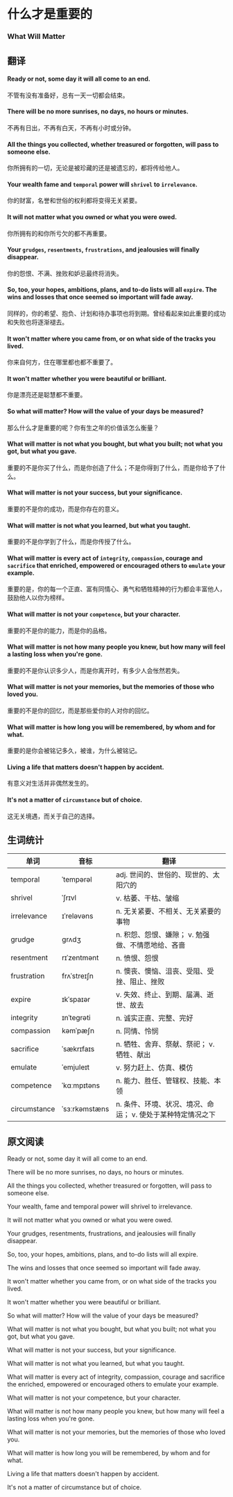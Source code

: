 # 什么才是重要的
### What Will Matter

## 翻译
#### Ready or not, some day it will all come to an end.
不管有没有准备好，总有一天一切都会结束。
#### There will be no more sunrises, no days, no hours or minutes.
不再有日出，不再有白天，不再有小时或分钟。
#### All the things you collected, whether treasured or forgotten, will pass to someone else.
你所拥有的一切，无论是被珍藏的还是被遗忘的，都将传给他人。
#### Your wealth fame and `temporal` power will `shrivel` to `irrelevance`.
你的财富，名誉和世俗的权利都将变得无关紧要。
#### It will not matter what you owned or what you were owed.
你所拥有的和你所亏欠的都不再重要。
#### Your `grudges`, `resentments`, `frustrations`, and jealousies will finally disappear.
你的怨恨、不满、挫败和妒忌最终将消失。
#### So, too, your hopes, ambitions, plans, and to-do lists will all `expire`. The wins and losses that once seemed so important will fade away.
同样的，你的希望、抱负、计划和待办事项也将到期。曾经看起来如此重要的成功和失败也将逐渐褪去。
#### It won't matter where you came from, or on what side of the tracks you lived.
你来自何方，住在哪里都也都不重要了。
#### It won't matter whether you were beautiful or brilliant.
你是漂亮还是聪慧都不重要。
#### So what will matter? How will the value of your days be measured?
那么什么才是重要的呢？你有生之年的价值该怎么衡量？
#### What will matter is not what you bought, but what you built; not what you got, but what you gave.
重要的不是你买了什么，而是你创造了什么；不是你得到了什么，而是你给予了什么。
#### What will matter is not your success, but your significance.
重要的不是你的成功，而是你存在的意义。
#### What will matter is not what you learned, but what you taught.
重要的不是你学到了什么，而是你传授了什么。
#### What will matter is every act of `integrity`, `compassion`, courage and `sacrifice` that enriched, empowered or encouraged others to `emulate` your example.
重要的是，你的每一个正直、富有同情心、勇气和牺牲精神的行为都会丰富他人，鼓励他人以你为榜样。
#### What will matter is not your `competence`, but your character.
重要的不是你的能力，而是你的品格。
#### What will matter is not how many people you knew, but how many will feel a lasting loss when you're gone.
重要的不是你认识多少人，而是你离开时，有多少人会怅然若失。
#### What will matter is not your memories, but the memories of those who loved you.
重要的不是你的回忆，而是那些爱你的人对你的回忆。
#### What will matter is how long you will be remembered, by whom and for what.
重要的是你会被铭记多久，被谁，为什么被铭记。
#### Living a life that matters doesn't happen by accident.
有意义对生活并非偶然发生的。
#### It's not a matter of `circumstance` but of choice.
这无关境遇，而关于自己的选择。

## 生词统计
| 单词 | 音标 | 翻译 |
| - | - | - |
| temporal | ˈtempərəl | adj. 世间的、世俗的、现世的、太阳穴的 |
| shrivel | ˈʃrɪvl | v. 枯萎、干枯、皱缩 |
| irrelevance | ɪˈreləvəns | n. 无关紧要、不相关、无关紧要的事物 |
| grudge | ɡrʌdʒ | n. 积怨、怨恨、嫌隙； v. 勉强做、不情愿地给、吝啬 |
| resentment | rɪˈzentmənt | n. 愤恨、怨恨 |
| frustration | frʌˈstreɪʃn | n. 懊丧、懊恼、沮丧、受阻、受挫、阻止、挫败 |
| expire | ɪkˈspaɪər | v. 失效、终止、到期、届满、逝世、故去 |
| integrity | ɪnˈteɡrəti | n. 诚实正直、完整、完好 |
| compassion | kəmˈpæʃn | n. 同情、怜悯 |
| sacrifice | ˈsækrɪfaɪs | n. 牺牲、舍弃、祭献、祭祀； v. 牺牲、献出 |
| emulate | ˈemjuleɪt | v. 努力赶上、仿真、模仿 |
| competence | ˈkɑːmpɪtəns | n. 能力、胜任、管辖权、技能、本领 |
| circumstance | ˈsɜːrkəmstæns | n. 条件、环境、状况、境况、命运； v. 使处于某种特定情况之下 |

## 原文阅读
Ready or not, some day it will all come to an end.

There will be no more sunrises, no days, no hours or minutes.

All the things you collected, whether treasured or forgotten, will pass to someone else.

Your wealth, fame and temporal power will shrivel to irrelevance.

It will not matter what you owned or what you were owed.

Your grudges, resentments, frustrations, and jealousies will finally disappear.

So, too, your hopes, ambitions, plans, and to-do lists will all expire.

The wins and losses that once seemed so important will fade away.

It won't matter whether you came from, or on what side of the tracks you lived.

It won't matter whether you were beautiful or brilliant.

So what will matter? How will the value of your days be measured?

What will matter is not what you bought, but what you built; not what you got, but what you gave.

What will matter is not your success, but your significance.

What will matter is not what you learned, but what you taught.

What will matter is every act of integrity, compassion, courage and sacrifice the enriched, empowered or encouraged others to emulate your example.

What will matter is not your competence, but your character.

What will matter is not how many people you knew, but how many will feel a lasting loss when you're gone.

What will matter is not your memories, but the memories of those who loved you.

What will matter is how long you will be remembered, by whom and for what.

Living a life that matters doesn't happen by accident.

It's not a matter of circumstance but of choice.

<!-- <src-rtyAudio :src="'https://rtyxmd.gitee.io/rtyresources2019/2019-November/What%20Will%20Matter.mp3'"></src-rtyAudio> -->

